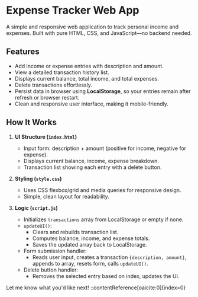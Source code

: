 # Expense Tracker Web App

A simple and responsive web application to track personal income and expenses. Built with pure HTML, CSS, and JavaScript—no backend needed.

## Features
- Add income or expense entries with description and amount.
- View a detailed transaction history list.
- Displays current balance, total income, and total expenses.
- Delete transactions effortlessly.
- Persist data in browser using **LocalStorage**, so your entries remain after refresh or browser restart.
- Clean and responsive user interface, making it mobile-friendly.

## How It Works

1. **UI Structure (`index.html`)**
   - Input form: description + amount (positive for income, negative for expense).
   - Displays current balance, income, expense breakdown.
   - Transaction list showing each entry with a delete button.

2. **Styling (`style.css`)**
   - Uses CSS flexbox/grid and media queries for responsive design.
   - Simple, clean layout for readability.

3. **Logic (`script.js`)**
   - Initializes `transactions` array from LocalStorage or empty if none.
   - `updateUI()`:
     - Clears and rebuilds transaction list.
     - Computes balance, income, and expense totals.
     - Saves the updated array back to LocalStorage.
   - Form submission handler:
     - Reads user input, creates a transaction `{description, amount}`, appends to array, resets form, calls `updateUI()`.
   - Delete button handler:
     - Removes the selected entry based on index, updates the UI.


Let me know what you'd like next!
::contentReference[oaicite:0]{index=0}
